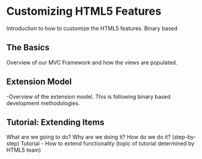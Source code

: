 Customizing HTML5 Features
====================
Introduction to how to customize the HTML5 features.
Binary based

The Basics
---------------------
Overview of our MVC Framework and how the views are populated.


Extension Model
---------------------
-Overview of the extension model.
This is following binary based development methodologies.

Tutorial: Extending Items
---------------------
What are we going to do?
Why are we doing it?
How do we do it? (step-by-step)
Tutorial - How to extend functionality (topic of tutorial determined by HTML5 team)